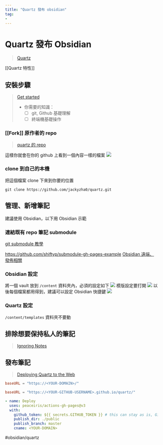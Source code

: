 ```yaml
---
title: "Quartz 發布 obsidian"
tag: 
- 
---
```

# Quartz 發布 Obsidian
>[Quartz](https://quartz.jzhao.xyz/)

[[Quartz 特性]]

## 安裝步驟
>[Get started](https://quartz.jzhao.xyz/notes/setup/)
>- 你需要的知識：
>	- [ ] git, Github 基礎理解
>	- [ ] 終端機基礎操作

### [[Fork]] 原作者的 repo
>[quartz 的 repo](https://github.com/jackyzha0/quartz)

這樣你就會在你的 github 上看到一個內容一樣的檔案
![](https://i.imgur.com/DNBGWvR.png)

### clone 到自己的本機
把這個檔案 clone 下來到你要的位置
```shell
git clone https://github.com/jackyzha0/quartz.git
```

## 管理、新增筆記
建議使用 Obsidian，以下用 Obsidian 示範
### 連結既有 repo 筆記 submodule

[git submodule 教學](https://kmsheng.medium.com/git-submodule-%E6%95%99%E5%AD%B8-96ab0255c88c)

https://github.com/shiftyp/submodule-gh-pages-example
[Obsidian 遠端、發佈相關](其他/Obsidian/Obsidian%20遠端、發佈相關.md)
### Obsidian 設定
將一個 vault 放到 `/content` 資料夾內，必須的設定如下
![](https://i.imgur.com/YEir2BK.png)
模版設定要打開
![](https://i.imgur.com/z6wVNIn.png)
以後每個檔案都用得到，建議可以設定 Obsidian 快捷鍵
![](https://i.imgur.com/qFPgAwE.png)

### Quartz 設定
`/content/templates` 資料夾不要動

## 排除想要保持私人的筆記
>[Ignoring Notes](https://quartz.jzhao.xyz/notes/ignore-notes/)

## 發布筆記
>[Deploying Quartz to the Web](https://quartz.jzhao.xyz/notes/hosting/)

```toml
baseURL = "https://<YOUR-DOMAIN>/"
```
```toml
baseURL = "https://<YOUR-GITHUB-USERNAME>.github.io/quartz/"
```
```yaml
- name: Deploy  
  uses: peaceiris/actions-gh-pages@v3  
  with:  
	github_token: ${{ secrets.GITHUB_TOKEN }} # this can stay as is, GitHub fills this in for us!
	publish_dir: ./public  
	publish_branch: master
	cname: <YOUR-DOMAIN>
```



#obsidian/quartz
